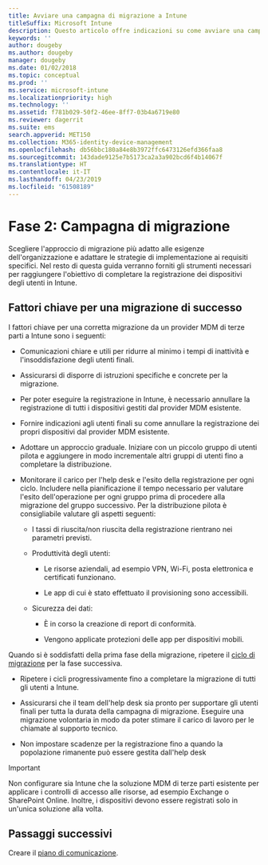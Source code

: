 ```yaml
---
title: Avviare una campagna di migrazione a Intune
titleSuffix: Microsoft Intune
description: Questo articolo offre indicazioni su come avviare una campagna di migrazione a Microsoft Intune.
keywords: ''
author: dougeby
ms.author: dougeby
manager: dougeby
ms.date: 01/02/2018
ms.topic: conceptual
ms.prod: ''
ms.service: microsoft-intune
ms.localizationpriority: high
ms.technology: ''
ms.assetid: f781b029-50f2-46ee-8ff7-03b4a6719e80
ms.reviewer: dagerrit
ms.suite: ems
search.appverid: MET150
ms.collection: M365-identity-device-management
ms.openlocfilehash: db56bbc180a84e8b3972ffc6473126efd366faa8
ms.sourcegitcommit: 143dade9125e7b5173ca2a3a902bcd6f4b14067f
ms.translationtype: HT
ms.contentlocale: it-IT
ms.lasthandoff: 04/23/2019
ms.locfileid: "61508189"
---
```

# <a name="phase-2-migration-campaign"></a>Fase 2: Campagna di migrazione

Scegliere l'approccio di migrazione più adatto alle esigenze dell'organizzazione e adattare le strategie di implementazione ai requisiti specifici. Nel resto di questa guida verranno forniti gli strumenti necessari per raggiungere l'obiettivo di completare la registrazione dei dispositivi degli utenti in Intune.

## <a name="keys-to-a-successful-migration"></a>Fattori chiave per una migrazione di successo

I fattori chiave per una corretta migrazione da un provider MDM di terze parti a Intune sono i seguenti:

-   Comunicazioni chiare e utili per ridurre al minimo i tempi di inattività e l'insoddisfazione degli utenti finali.

-   Assicurarsi di disporre di istruzioni specifiche e concrete per la migrazione.

-   Per poter eseguire la registrazione in Intune, è necessario annullare la registrazione di tutti i dispositivi gestiti dal provider MDM esistente.

-   Fornire indicazioni agli utenti finali su come annullare la registrazione dei propri dispositivi dal provider MDM esistente.

-   Adottare un approccio graduale. Iniziare con un piccolo gruppo di utenti pilota e aggiungere in modo incrementale altri gruppi di utenti fino a completare la distribuzione.

-   Monitorare il carico per l'help desk e l'esito della registrazione per ogni ciclo. Includere nella pianificazione il tempo necessario per valutare l'esito dell'operazione per ogni gruppo prima di procedere alla migrazione del gruppo successivo. Per la distribuzione pilota è consigliabile valutare gli aspetti seguenti:

    -   I tassi di riuscita/non riuscita della registrazione rientrano nei parametri previsti.

    -   Produttività degli utenti:

        -   Le risorse aziendali, ad esempio VPN, Wi-Fi, posta elettronica e certificati funzionano.

        -   Le app di cui è stato effettuato il provisioning sono accessibili.

    -   Sicurezza dei dati:

        -   È in corso la creazione di report di conformità.

        -   Vengono applicate protezioni delle app per dispositivi mobili.

Quando si è soddisfatti della prima fase della migrazione, ripetere il [ciclo di migrazione](migration-guide-cycle.md) per la fase successiva.

-   Ripetere i cicli progressivamente fino a completare la migrazione di tutti gli utenti a Intune.

-   Assicurarsi che il team dell'help desk sia pronto per supportare gli utenti finali per tutta la durata della campagna di migrazione. Eseguire una migrazione volontaria in modo da poter stimare il carico di lavoro per le chiamate al supporto tecnico.

-   Non impostare scadenze per la registrazione fino a quando la popolazione rimanente può essere gestita dall'help desk

> [!IMPORTANT]
> Non configurare sia Intune che la soluzione MDM di terze parti esistente per applicare i controlli di accesso alle risorse, ad esempio Exchange o SharePoint Online. Inoltre, i dispositivi devono essere registrati solo in un'unica soluzione alla volta.

## <a name="next-steps"></a>Passaggi successivi

Creare il [piano di comunicazione](migration-guide-communication-plan.md).
